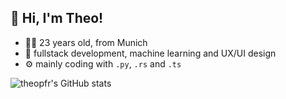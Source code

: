## 👋 Hi, I'm Theo!
- 🙋‍♂️ 23 years old, from Munich
- 🌱 fullstack development, machine learning and UX/UI design
- ⚙️ mainly coding with ``.py``, ``.rs`` and ``.ts``
<!--- 🖥️ currently working at Rohde&Schwarz-->

![theopfr's GitHub stats](https://github-readme-stats.vercel.app/api?username=theopfr&theme=tokyonight&show_icons=true&hide_border=true)
